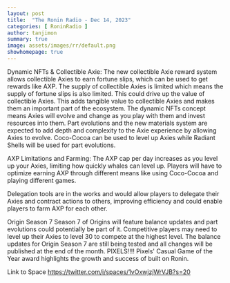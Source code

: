 ```yaml
---
layout: post
title:  "The Ronin Radio - Dec 14, 2023"
categories: [ RoninRadio ]
author: tanjimon
summary: true
image: assets/images/rr/default.png
showhomepage: true
---
```


Dynamic NFTs & Collectible Axie:
The new collectible Axie reward system allows collectible Axies to earn fortune slips, which can be used to get rewards like AXP. The supply of collectible Axies is limited which means the supply of fortune slips is also limited. This could drive up the value of collectible Axies. This adds tangible value to collectible Axies and makes them an important part of the ecosystem. 
The dynamic NFTs concept means Axies will evolve and change as you play with them and invest resources into them. Part evolutions and the new materials system are expected to add depth and complexity to the Axie experience by allowing Axies to evolve. Coco-Cocoa can be used to level up Axies while Radiant Shells will be used for part evolutions.

AXP Limitations and Farming: 
The AXP cap per day increases as you level up your Axies, limiting how quickly whales can level up. Players will have to optimize earning AXP through different means like using Coco-Cocoa and playing different games.

Delegation tools are in the works and would allow players to delegate their Axies and contract actions to others, improving efficiency and could enable players to farm AXP for each other.

Origin Season 7
Season 7 of Origins will feature balance updates and part evolutions could potentially be part of it. Competitive players may need to level up their Axies to level 30 to compete at the highest level.  The balance updates for Origin Season 7 are still being tested and all changes will be published at the end of the month.
PIXELS!!!!
Pixels' Casual Game of the Year award highlights the growth and success of built on Ronin.

Link to Space
<a href="https://twitter.com/i/spaces/1vOxwjzjWrVJB?s=20">https://twitter.com/i/spaces/1vOxwjzjWrVJB?s=20</a>